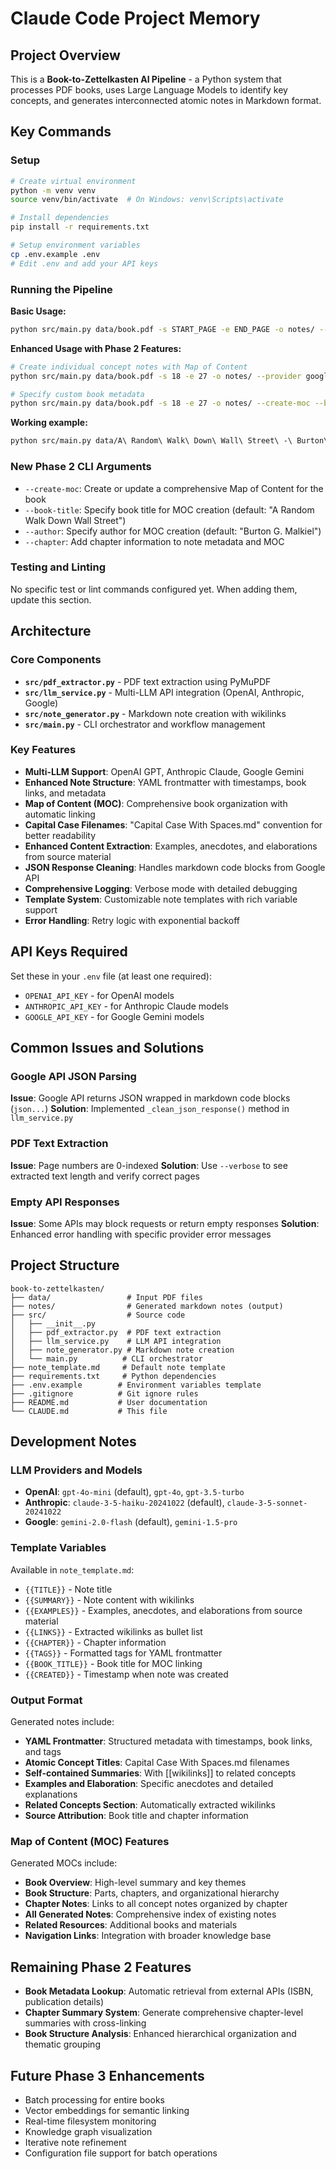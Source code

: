 # Claude Code Project Memory

## Project Overview
This is a **Book-to-Zettelkasten AI Pipeline** - a Python system that processes PDF books, uses Large Language Models to identify key concepts, and generates interconnected atomic notes in Markdown format.

## Key Commands

### Setup
```bash
# Create virtual environment
python -m venv venv
source venv/bin/activate  # On Windows: venv\Scripts\activate

# Install dependencies
pip install -r requirements.txt

# Setup environment variables
cp .env.example .env
# Edit .env and add your API keys
```

### Running the Pipeline

**Basic Usage:**
```bash
python src/main.py data/book.pdf -s START_PAGE -e END_PAGE -o notes/ --provider PROVIDER --verbose
```

**Enhanced Usage with Phase 2 Features:**
```bash
# Create individual concept notes with Map of Content
python src/main.py data/book.pdf -s 18 -e 27 -o notes/ --provider google --create-moc --chapter "Chapter 3" --verbose

# Specify custom book metadata
python src/main.py data/book.pdf -s 18 -e 27 -o notes/ --create-moc --book-title "Your Book Title" --author "Author Name" --verbose
```

**Working example:**
```bash
python src/main.py data/A\ Random\ Walk\ Down\ Wall\ Street\ -\ Burton\ G.\ Malkiel.pdf -s 18 -e 27 -o notes/ --provider google --create-moc --chapter "Chapter 3" --verbose
```

### New Phase 2 CLI Arguments
- `--create-moc`: Create or update a comprehensive Map of Content for the book
- `--book-title`: Specify book title for MOC creation (default: "A Random Walk Down Wall Street")
- `--author`: Specify author for MOC creation (default: "Burton G. Malkiel")
- `--chapter`: Add chapter information to note metadata and MOC

### Testing and Linting
No specific test or lint commands configured yet. When adding them, update this section.

## Architecture

### Core Components
- **`src/pdf_extractor.py`** - PDF text extraction using PyMuPDF
- **`src/llm_service.py`** - Multi-LLM API integration (OpenAI, Anthropic, Google)
- **`src/note_generator.py`** - Markdown note creation with wikilinks
- **`src/main.py`** - CLI orchestrator and workflow management

### Key Features
- **Multi-LLM Support**: OpenAI GPT, Anthropic Claude, Google Gemini
- **Enhanced Note Structure**: YAML frontmatter with timestamps, book links, and metadata
- **Map of Content (MOC)**: Comprehensive book organization with automatic linking
- **Capital Case Filenames**: "Capital Case With Spaces.md" convention for better readability
- **Enhanced Content Extraction**: Examples, anecdotes, and elaborations from source material
- **JSON Response Cleaning**: Handles markdown code blocks from Google API
- **Comprehensive Logging**: Verbose mode with detailed debugging
- **Template System**: Customizable note templates with rich variable support
- **Error Handling**: Retry logic with exponential backoff

## API Keys Required
Set these in your `.env` file (at least one required):
- `OPENAI_API_KEY` - for OpenAI models
- `ANTHROPIC_API_KEY` - for Anthropic Claude models  
- `GOOGLE_API_KEY` - for Google Gemini models

## Common Issues and Solutions

### Google API JSON Parsing
**Issue**: Google API returns JSON wrapped in markdown code blocks (```json...```)
**Solution**: Implemented `_clean_json_response()` method in `llm_service.py`

### PDF Text Extraction
**Issue**: Page numbers are 0-indexed
**Solution**: Use `--verbose` to see extracted text length and verify correct pages

### Empty API Responses
**Issue**: Some APIs may block requests or return empty responses
**Solution**: Enhanced error handling with specific provider error messages

## Project Structure
```
book-to-zettelkasten/
├── data/                 # Input PDF files
├── notes/                # Generated markdown notes (output)
├── src/                  # Source code
│   ├── __init__.py
│   ├── pdf_extractor.py  # PDF text extraction
│   ├── llm_service.py    # LLM API integration
│   ├── note_generator.py # Markdown note creation
│   └── main.py          # CLI orchestrator
├── note_template.md     # Default note template
├── requirements.txt     # Python dependencies
├── .env.example        # Environment variables template
├── .gitignore          # Git ignore rules
├── README.md           # User documentation
└── CLAUDE.md           # This file
```

## Development Notes

### LLM Providers and Models
- **OpenAI**: `gpt-4o-mini` (default), `gpt-4o`, `gpt-3.5-turbo`
- **Anthropic**: `claude-3-5-haiku-20241022` (default), `claude-3-5-sonnet-20241022`
- **Google**: `gemini-2.0-flash` (default), `gemini-1.5-pro`

### Template Variables
Available in `note_template.md`:
- `{{TITLE}}` - Note title
- `{{SUMMARY}}` - Note content with wikilinks
- `{{EXAMPLES}}` - Examples, anecdotes, and elaborations from source material
- `{{LINKS}}` - Extracted wikilinks as bullet list
- `{{CHAPTER}}` - Chapter information
- `{{TAGS}}` - Formatted tags for YAML frontmatter
- `{{BOOK_TITLE}}` - Book title for MOC linking
- `{{CREATED}}` - Timestamp when note was created

### Output Format
Generated notes include:
- **YAML Frontmatter**: Structured metadata with timestamps, book links, and tags
- **Atomic Concept Titles**: Capital Case With Spaces.md filenames
- **Self-contained Summaries**: With [[wikilinks]] to related concepts
- **Examples and Elaboration**: Specific anecdotes and detailed explanations
- **Related Concepts Section**: Automatically extracted wikilinks
- **Source Attribution**: Book title and chapter information

### Map of Content (MOC) Features
Generated MOCs include:
- **Book Overview**: High-level summary and key themes
- **Book Structure**: Parts, chapters, and organizational hierarchy
- **Chapter Notes**: Links to all concept notes organized by chapter
- **All Generated Notes**: Comprehensive index of existing notes
- **Related Resources**: Additional books and materials
- **Navigation Links**: Integration with broader knowledge base

## Remaining Phase 2 Features
- **Book Metadata Lookup**: Automatic retrieval from external APIs (ISBN, publication details)
- **Chapter Summary System**: Generate comprehensive chapter-level summaries with cross-linking
- **Book Structure Analysis**: Enhanced hierarchical organization and thematic grouping

## Future Phase 3 Enhancements
- Batch processing for entire books
- Vector embeddings for semantic linking
- Real-time filesystem monitoring
- Knowledge graph visualization
- Iterative note refinement
- Configuration file support for batch operations